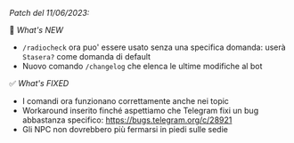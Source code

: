 _Patch del 11/06/2023:_

🚀 *What's NEW*

- `/radiocheck` ora puo' essere usato senza una specifica domanda: userà `Stasera?` come domanda di default
- Nuovo comando `/changelog` che elenca le ultime modifiche al bot

✅ *What's FIXED*

- I comandi ora funzionano correttamente anche nei topic
- Workaround inserito finché aspettiamo che Telegram fixi un bug abbastanza specifico: https://bugs.telegram.org/c/28921
- Gli NPC non dovrebbero più fermarsi in piedi sulle sedie